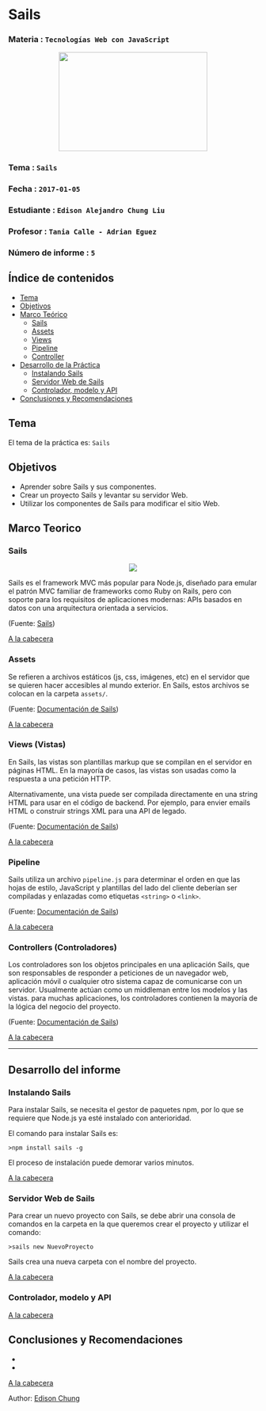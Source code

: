 # Sails

### Materia : `Tecnologías Web con JavaScript`

<p align="center">
<img src="http://www.javatpoint.com/images/javascript/javascript_logo.png" width="300" height="200">
</p>

### Tema : `Sails` 
### Fecha : `2017-01-05`
### Estudiante : `Edison Alejandro Chung Liu`
### Profesor : `Tania Calle - Adrian Eguez`
### Número de informe : `5`

<a name="cabecera"></a>
## Índice de contenidos


- <a href="#tema">Tema</a>
- <a href="#objetivos">Objetivos</a>
- <a href="#marco-teorico">Marco Teórico</a>
  * <a href="#sails">Sails</a>
  * <a href="#assets">Assets</a>
  * <a href="#views">Views</a>
  * <a href="#pipeline">Pipeline</a>
  * <a href="#controller">Controller</a>
- <a href="#desarrollo">Desarrollo de la Práctica</a>
  * <a href="#install">Instalando Sails</a>
  * <a href="#server">Servidor Web de Sails</a>
  * <a href="#api">Controlador, modelo y API</a>
- <a href="#conrec">Conclusiones y Recomendaciones</a> 

<a name="tema"></a>
## Tema
El tema de la práctica es: `Sails`

<a name="objetivos"></a>
## Objetivos

- Aprender sobre Sails y sus componentes.
- Crear un proyecto Sails y levantar su servidor Web.
- Utilizar los componentes de Sails para modificar el sitio Web.

<a name="marco-teorico"></a>
## Marco Teorico

<a name="sails"></a>
### Sails

<p align="center">
<img src="http://sailsjs.com/images/hero_squid.png">
</p>

Sails es el framework MVC más popular para Node.js, diseñado para emular el patrón MVC familiar de frameworks como Ruby on Rails, pero con soporte para los requisitos de aplicaciones modernas: APIs basados en datos con una arquitectura orientada a servicios.

(Fuente: [Sails](http://sailsjs.com/))

<a href="#cabecera">A la cabecera</a>

<a name="assets"></a>
### Assets

Se refieren a archivos estáticos (js, css, imágenes, etc) en el servidor que se quieren hacer accesibles al mundo exterior. En Sails, estos archivos se colocan en la carpeta `assets/`. 

(Fuente: [Documentación de Sails](http://sailsjs.com/documentation/concepts/assets))

<a href="#cabecera">A la cabecera</a>

<a name="views"></a>
### Views (Vistas)

En Sails, las vistas son plantillas markup que se compilan en el servidor en páginas HTML. En la mayoría de casos, las vistas son usadas como la respuesta a una petición HTTP.

Alternativamente, una vista puede ser compilada directamente en una string HTML para usar en el código de backend. Por ejemplo, para envier emails HTML o construir strings XML para una API de legado.

(Fuente: [Documentación de Sails](http://sailsjs.com/documentation/concepts/views))

<a href="#cabecera">A la cabecera</a>

<a name="pipeline"></a>
### Pipeline

Sails utiliza un archivo `pipeline.js` para determinar el orden en que las hojas de estilo, JavaScript y plantillas del lado del cliente deberían ser compiladas y enlazadas como etiquetas `<string>` o `<link>`.

(Fuente: [Documentación de Sails](http://sailsjs.com/documentation/anatomy/tasks/pipeline.js))

<a href="#cabecera">A la cabecera</a>

<a name="controller"></a>
### Controllers (Controladores)

Los controladores son los objetos principales en una aplicación Sails, que son responsables de responder a peticiones de un navegador web, aplicación móvil o cualquier otro sistema capaz de comunicarse con un servidor. Usualmente actúan como un middleman entre los modelos y las vistas. para muchas aplicaciones, los controladores contienen la mayoría de la lógica del negocio del proyecto.

(Fuente: [Documentación de Sails](http://sailsjs.com/documentation/concepts/controllers))

<a href="#cabecera">A la cabecera</a>

---

<a name="desarrollo"></a>
## Desarrollo del informe

<a name="install"></a>
### Instalando Sails

Para instalar Sails, se necesita el gestor de paquetes npm, por lo que se requiere que Node.js ya esté instalado con anterioridad.

El comando para instalar Sails es:

```
>npm install sails -g
```

El proceso de instalación puede demorar varios minutos.

<a href="#cabecera">A la cabecera</a>

<a name="server"></a>
### Servidor Web de Sails

Para crear un nuevo proyecto con Sails, se debe abrir una consola de comandos en la carpeta en la que queremos crear el proyecto y utilizar el comando: 

```
>sails new NuevoProyecto
```

Sails crea una nueva carpeta con el nombre del proyecto.

<a href="#cabecera">A la cabecera</a>

<a name="install"></a>
### Controlador, modelo y API

<a href="#cabecera">A la cabecera</a>

<a name="conrec"></a>

## Conclusiones y Recomendaciones

- 
- 

<a href="#cabecera">A la cabecera</a>


Author: [Edison Chung](https://github.com/chung-edison)